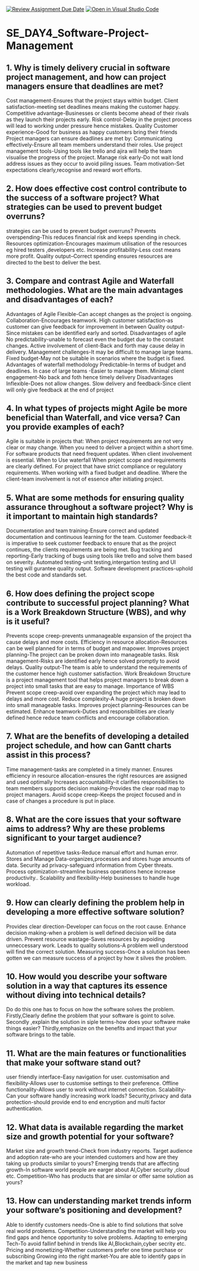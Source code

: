 [![Review Assignment Due Date](https://classroom.github.com/assets/deadline-readme-button-22041afd0340ce965d47ae6ef1cefeee28c7c493a6346c4f15d667ab976d596c.svg)](https://classroom.github.com/a/9pw6JKcu)
[![Open in Visual Studio Code](https://classroom.github.com/assets/open-in-vscode-2e0aaae1b6195c2367325f4f02e2d04e9abb55f0b24a779b69b11b9e10269abc.svg)](https://classroom.github.com/online_ide?assignment_repo_id=18475835&assignment_repo_type=AssignmentRepo)
# SE_DAY4_Software-Project-Management
## 1. Why is timely delivery crucial in software project management, and how can project managers ensure that deadlines are met?
Cost management-Ensures that the project stays within budget.
Client satisfaction-meeting set deadlines means making the customer happy.
Competitive advantage-Businesses or clients become ahead of their rivals as they launch their projects early.
Risk control-Delay in the project process will lead to working under pressure hence mistakes.
Quality Customer experience-Good for business as happy  customers bring their friends
Project managers can ensure deadlines are met by:
Communicating effectively-Ensure all team members understand their roles.
Use project management tools-Using tools like trello and ajira will help the team visualise the progress of the project.
Manage risk early-Do not wait lond address issues as they occur to avoid piling issues.
Team motivation-Set expectations clearly,recognise and reward wort efforts.
## 2. How does effective cost control contribute to the success of a software project? What strategies can be used to prevent budget overruns?
strategies can be used to prevent budget overruns?
Prevents overspending-This reduces financial risk and keeps spending in check.
Resources optimization-Encourages maximum utilisation of the resources eg hired testers ,developers etc.
Increase profitability-Less cost means more profit.
Quality output–Correct spending ensures resources are directed to the best to deliver the best.


## 3. Compare and contrast Agile and Waterfall methodologies. What are the main advantages and disadvantages of each?
Advantages of Agile
Flexible-Can accept changes as the project is ongoing.
Collaboration-Encourages teamwork.
High customer satisfaction-as customer can give feedback for improvement in between
Quality output-Since mistakes can be identified early and sorted.
Disadvantages of agile
No predictability-unable to forecast even the budget due to the constant changes.
Active involvement of client-Back and forth may cause delay in delivery.
Management challenges-It may be difficult to manage large teams.
Fixed budget-May not be suitable in scenarios where the budget is fixed.
Advantages of waterfall methodology
Predictable-In terms of budget and deadlines.
In case of large teams -Easier to manage them.
Minimal client engagement-No back and foth hence timely delivery
Disadvantages
Inflexible-Does not allow changes.
Slow delivery and feedback-Since client will only give feedback at the end of project
## 4. In what types of projects might Agile be more beneficial than Waterfall, and vice versa? Can you provide examples of each?
Agile is suitable in projects that:
When project requirements are not very clear or may change.
When you need to deliver a project within a short time.
For software products that need frequent updates.
When client involvement is essential.
When to Use waterfall
When project scope and requirements are clearly defined.
For project that have strict compliance or regulatory requirements.
When working with a fixed budget and deadline.
Where the client-team involvement is not of essence after initiating project.

## 5. What are some methods for ensuring quality assurance throughout a software project? Why is it important to maintain high standards?
Documentation and team training-Ensure correct and updated documentation and continuous learning for the team.
Customer feedback-It is imperative to seek customer feedback to ensure that as the project continues, the clients requirements are being met.
Bug tracking and reporting-Early tracking of bugs using tools like trello and solve them based on severity.
Automated testing-unit testing,intergartion testing and UI testing will gurantee quality output.
Software development practices-uphold the best code and standards set.
## 6. How does defining the project scope contribute to successful project planning? What is a Work Breakdown Structure (WBS), and why is it useful?
Prevents scope creep-prevents unmanageable expansion of the project tha cause delays and more costs.
Efficiency in resource allocation-Resources can be well planned for in terms of budget and mapower.
Improves project planning-The project can be proken down into manageable tasks.
Risk management-Risks are identified early hence solved promptly to avoid delays.
Quality output-The team is able to understand the requirements of the customer hence high customer satisfaction.
Work Breakdown Structure is a project management tool that helps project managers to break down a project into small tasks that are easy to manage.
Importance of WBS
Prevent scope creep-avoid over expanding the project which may lead to delays and more cost.
Reduce complexity-A huge project is broken down into small manageable tasks.
Improves project planning-Resources can be estimated.
Enhance teamwork-Duties and responsibilities are clearly defined hence reduce team conflicts and encourage collaboration.
## 7. What are the benefits of developing a detailed project schedule, and how can Gantt charts assist in this process?
Time management-tasks are completed in a timely manner.
Ensures efficiency in resource allocation-ensures the right resources are assigned and used optimally
Increases accountability-it clarifies responsibilities to team members
supports decision making-Provides the clear road map to project managers.
Avoid scope creep-Keeps the project focused and in case of changes a procedure is put in place.
## 8. What are the core issues that your software aims to address? Why are these problems significant to your target audience?
Automation of repetitive tasks-Reduce manual effort and human error.
Stores and Manage Data-organizes,processes and stores huge amounts of data.
Security ad privacy-safeguard information from Cyber threats.
Process optimization-streamline business operations hence increase productivity..
Scalability and flexibility-Help businesses to handle huge workload.
## 9. How can clearly defining the problem help in developing a more effective software solution?
Provides clear direction-Developer can focus on the root cause.
Enhance decision making-when a problem is well defined decision will be data driven.
Prevent resource wastage-Saves resources by avpoiding unneccessary work.
Leads to quality solutions-A problem well understood will find the correct solution.
Measuring success-Once a solution has been gotten we can measure success of a project by how it silves the problem.
## 10. How would you describe your software solution in a way that captures its essence without diving into technical details?
Do do this one has to focus on how the software solves the problem.
Firstly,Clearly define the problem that your software is goint to solve.
Secondly ,explain the solution in siple terms-how does your software make things easier?
Thirdly,emphasize on the benefits and impact that your software brings to the table.
## 11. What are the main features or functionalities that make your software stand out?
user friendly interface-Easy navigation for user.
customisation and flexibility-Allows user to customise settings to their preference.
Offline functionality-Allows user to work without internet connection.
Scalability-Can your software handly increasing work loads?
Security,privacy and data protection-should provide end to end encryption and multi factor authentication.
## 12. What data is available regarding the market size and growth potential for your software?
Market size and growth trend-Check from industry reports.
Target audience and adoption rate-who are your intended customers and how are they taking up products similar to yours?
Emerging trends that are affecting growth-In software world people are earger about AI,Cyber security ,cloud etc.
Competition-Who has products that are similar or offer same solution as yours?

## 13. How can understanding market trends inform your software’s positioning and development?
Able to identify customers needs-One is able to find solutions that solve real world problems.
Competition-Understanding the market will help you find gaps and hence opportunity to solve problems.
Adapting to emerging Tech-To avoid fallinf behind in trends like AI,Blockchain,cyber secrity etc.
Pricing and monetizing-Whether customers prefer one time purchase or subscribing
Growing into the right market-You are able to identify gaps in the market and tap new business
